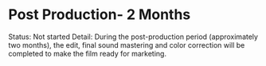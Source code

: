 # Post Production- 2 Months

Status: Not started
Detail: During the post-production period (approximately two months), the edit, final sound mastering and color correction will be completed to make the film ready for marketing.